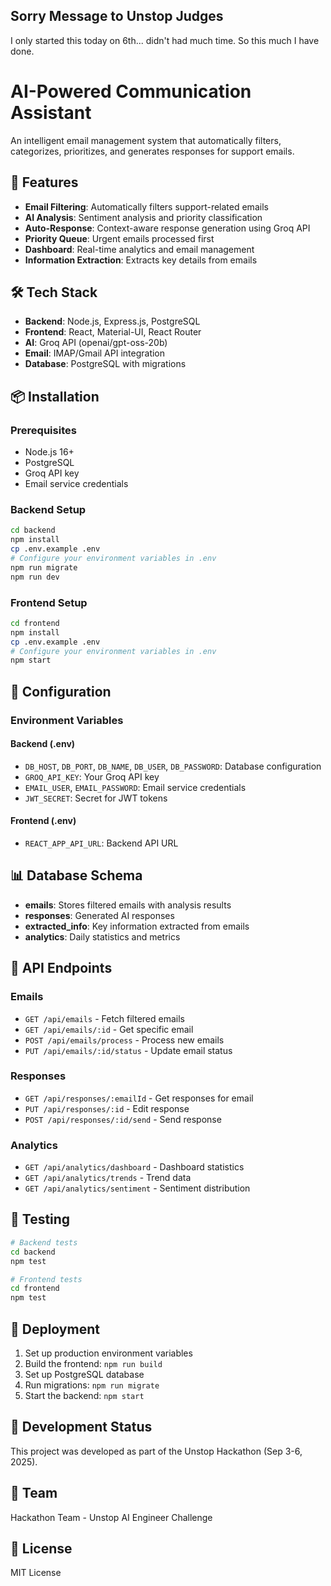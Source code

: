 ## Sorry Message to Unstop Judges

I only started this today on 6th... didn't had much time. So this much I have done.

# AI-Powered Communication Assistant

An intelligent email management system that automatically filters, categorizes, prioritizes, and generates responses for support emails.

## 🚀 Features

- **Email Filtering**: Automatically filters support-related emails
- **AI Analysis**: Sentiment analysis and priority classification
- **Auto-Response**: Context-aware response generation using Groq API
- **Priority Queue**: Urgent emails processed first
- **Dashboard**: Real-time analytics and email management
- **Information Extraction**: Extracts key details from emails

## 🛠️ Tech Stack

- **Backend**: Node.js, Express.js, PostgreSQL
- **Frontend**: React, Material-UI, React Router
- **AI**: Groq API (openai/gpt-oss-20b)
- **Email**: IMAP/Gmail API integration
- **Database**: PostgreSQL with migrations

## 📦 Installation

### Prerequisites

- Node.js 16+
- PostgreSQL
- Groq API key
- Email service credentials

### Backend Setup

```bash
cd backend
npm install
cp .env.example .env
# Configure your environment variables in .env
npm run migrate
npm run dev
```

### Frontend Setup

```bash
cd frontend
npm install
cp .env.example .env
# Configure your environment variables in .env
npm start
```

## 🔧 Configuration

### Environment Variables

#### Backend (.env)

- `DB_HOST`, `DB_PORT`, `DB_NAME`, `DB_USER`, `DB_PASSWORD`: Database configuration
- `GROQ_API_KEY`: Your Groq API key
- `EMAIL_USER`, `EMAIL_PASSWORD`: Email service credentials
- `JWT_SECRET`: Secret for JWT tokens

#### Frontend (.env)

- `REACT_APP_API_URL`: Backend API URL

## 📊 Database Schema

- **emails**: Stores filtered emails with analysis results
- **responses**: Generated AI responses
- **extracted_info**: Key information extracted from emails
- **analytics**: Daily statistics and metrics

## 🎯 API Endpoints

### Emails

- `GET /api/emails` - Fetch filtered emails
- `GET /api/emails/:id` - Get specific email
- `POST /api/emails/process` - Process new emails
- `PUT /api/emails/:id/status` - Update email status

### Responses

- `GET /api/responses/:emailId` - Get responses for email
- `PUT /api/responses/:id` - Edit response
- `POST /api/responses/:id/send` - Send response

### Analytics

- `GET /api/analytics/dashboard` - Dashboard statistics
- `GET /api/analytics/trends` - Trend data
- `GET /api/analytics/sentiment` - Sentiment distribution

## 🧪 Testing

```bash
# Backend tests
cd backend
npm test

# Frontend tests
cd frontend
npm test
```

## 🚀 Deployment

1. Set up production environment variables
2. Build the frontend: `npm run build`
3. Set up PostgreSQL database
4. Run migrations: `npm run migrate`
5. Start the backend: `npm start`

## 📝 Development Status

This project was developed as part of the Unstop Hackathon (Sep 3-6, 2025).

## 👥 Team

Hackathon Team - Unstop AI Engineer Challenge

## 📄 License

MIT License
